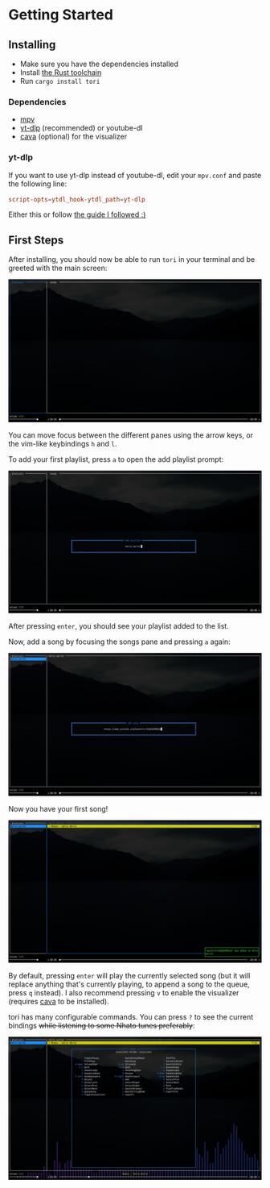 # Getting Started

## Installing
- Make sure you have the dependencies installed
- Install [the Rust toolchain](https://www.rust-lang.org/tools/install)
- Run `cargo install tori`

### Dependencies
- [mpv](https://mpv.io/)
- [yt-dlp](https://github.com/yt-dlp/yt-dlp) (recommended) or youtube-dl
- [cava](https://github.com/karlstav/cava) (optional) for the visualizer

### yt-dlp
If you want to use yt-dlp instead of youtube-dl, edit your `mpv.conf` and paste the following line:
```conf
script-opts=ytdl_hook-ytdl_path=yt-dlp
```

Either this or follow [the guide I followed :)](https://www.funkyspacemonkey.com/replace-youtube-dl-with-yt-dlp-how-to-make-mpv-work-with-yt-dlp)
## First Steps

After installing, you should now be able to run `tori` in your terminal and be greeted
with the main screen:

![getting started 01](./assets/getting_started_01.jpg)

You can move focus between the different panes using the arrow keys, or the
vim-like keybindings `h` and `l`.

To add your first playlist, press `a` to open the add playlist prompt:

![getting started 02](./assets/getting_started_02.jpg)

After pressing `enter`, you should see your playlist added to the list.

Now, add a song by focusing the songs pane and pressing `a` again:

![getting started 03](./assets/getting_started_03.jpg)

Now you have your first song!

![getting started 04](./assets/getting_started_04.jpg)

By default, pressing `enter` will play the currently selected song (but it will replace anything
that's currently playing, to append a song to the queue, press `q` instead). I also recommend
pressing `v` to enable the visualizer (requires [cava](https://github.com/karlstav/cava/) to be
installed).

tori has many configurable commands. You can press `?` to see the current bindings ~~while listening
to some Nhato tunes preferably~~:

![getting started 05](./assets/getting_started_05.jpg)
